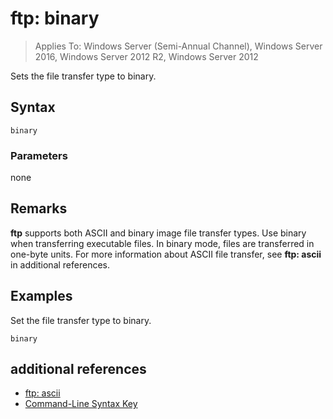 # ftp: binary

>Applies To: Windows Server (Semi-Annual Channel), Windows Server 2016, Windows Server 2012 R2, Windows Server 2012

Sets the file transfer type to binary.   
## Syntax  
```  
binary  
```  
### Parameters  
none  
## Remarks <optional section>  
**ftp** supports both ASCII and binary image file transfer types. Use binary when transferring executable files. In binary mode, files are transferred in one-byte units. For more information about ASCII file transfer, see  **ftp: ascii** in additional references.  
## <a name="BKMK_Examples"></a>Examples  
Set the file transfer type to binary.  
```  
binary  
```  
## additional references  
-   [ftp: ascii](ftp-ascii.md)  
-   [Command-Line Syntax Key](command-line-syntax-key.md)  
